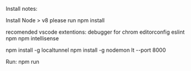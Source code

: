 Install notes:

Install Node > v8
please run npm install

recomended vscode extentions:
debugger for chrom
editorconfig
eslint
npm
npm intellisense

npm install -g localtunnel
npm install -g nodemon
lt --port 8000



Run:
npm run
